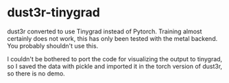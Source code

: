 # dust3r-tinygrad
dust3r converted to use Tinygrad instead of Pytorch. Training almost certainly does not work, this has only been tested with the metal backend. You probably shouldn't use this.

I couldn't be bothered to port the code for visualizing the output to tinygrad, so I saved the data with pickle and imported it in the torch version of dust3r, so there is no demo.
